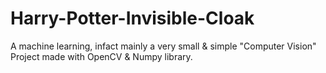 # Harry-Potter-Invisible-Cloak
A machine learning, infact mainly a very small &amp; simple "Computer Vision" Project made with OpenCV &amp; Numpy library.

